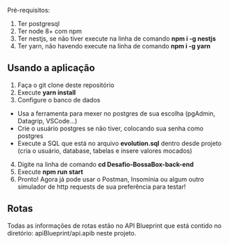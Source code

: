 Pré-requisitos:

1. Ter postgresql
2. Ter node 8+ com npm
3. Ter nestjs, se não tiver execute na linha de comando **npm i -g nestjs**
4. Ter yarn, não havendo execute na linha de comando **npm i -g yarn**

## Usando a aplicação

1. Faça o git clone deste repositório
2. Execute **yarn install**
3. Configure o banco de dados

  * Usa a ferramenta para mexer no postgres de sua escolha (pgAdmin, Datagrip, VSCode...)
  * Crie o usuário postgres se não tiver, colocando sua senha como postgres
  * Execute a SQL que está no arquivo **evolution.sql** dentro desde projeto (cria o usuário, database, tabelas e insere valores mocados)

4. Digite na linha de comando **cd Desafio-BossaBox-back-end**
5. Execute **npm run start**
6. Pronto! Agora já pode usar o Postman, Insominia ou algum outro simulador de http requests de sua preferência para testar!

## Rotas

Todas as informações de rotas estão no API Blueprint que está contido no diretório: apiBlueprint/api.apib neste projeto.